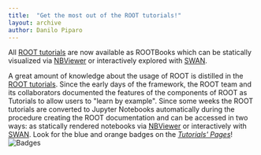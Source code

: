 ```yaml
---
title:  "Get the most out of the ROOT tutorials!"
layout: archive
author: Danilo Piparo
---
```


All [ROOT tutorials](https://root.cern.ch/doc/master/group__Tutorials.html) are now available
as ROOTBooks which can be statically visualized via [NBViewer](http://nbviewer.jupyter.org) or
interactively explored with [SWAN](https://swan.web.cern.ch).

A great amount of knowledge about the usage of ROOT is distilled in the [ROOT tutorials](https://root.cern.ch/doc/master/group__Tutorials.html). Since the early days of the framework, the ROOT team and its collaborators documented the features of the components of ROOT as Tutorials to allow users to "learn by example".
Since some weeks the ROOT tutorials are converted to Jupyter Notebooks automatically during the procedure creating the ROOT documentation and can be accessed in two ways: as statically rendered notebooks via [NBViewer](http://nbviewer.jupyter.org) or interactively with [SWAN](https://swan.web.cern.ch).
Look for the blue and orange badges on the [*Tutorials' Pages*](https://root.cern.ch/doc/master/group__Tutorials.html)!
![Badges](https://d35c7d8c.web.cern.ch/sites/d35c7d8c.web.cern.ch/files/badges.png)
